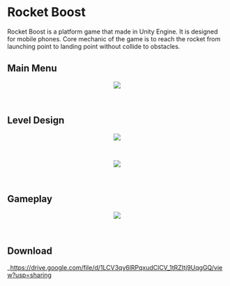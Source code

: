 # Rocket Boost
Rocket Boost is a platform game that made in Unity Engine. It is designed for mobile phones. Core mechanic of the game is to reach the rocket from launching point to landing point without collide to obstacles.

## Main Menu
<p align="center">
  <img src="https://user-images.githubusercontent.com/45393463/197621480-3590ea70-610b-4c6f-836c-c9aefb3a1128.png" />
</p> <br/>

## Level Design
<p align="center">
  <img src="https://user-images.githubusercontent.com/45393463/197623270-fab94cf1-7870-4670-b7f9-f6beadd3c4b6.png" />
</p> <br/>

<p align="center">
  <img src="https://user-images.githubusercontent.com/45393463/197623280-ec705377-f7f6-4a37-931a-219814320c3c.png" />
</p> <br/>

## Gameplay
<p align="center">
  <img src="https://user-images.githubusercontent.com/45393463/197623524-15b8424f-5f7f-4980-8d63-8a91678ea5a9.gif" />
</p> <br/>

## Download
_https://drive.google.com/file/d/1LCV3qy6lRPqxudClCV_1tRZItj9UqgGQ/view?usp=sharing

